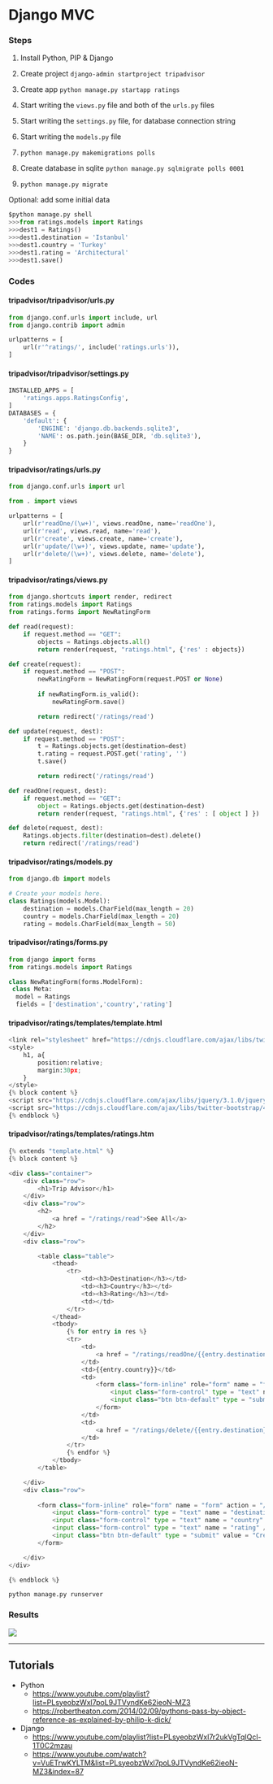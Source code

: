# Django MVC

### Steps

1. Install Python, PIP & Django 

2. Create project `django-admin startproject tripadvisor`

3. Create app `python manage.py startapp ratings`

4. Start writing the `views.py` file and both of the `urls.py` files

5. Start writing the `settings.py` file, for database connection string

6. Start writing the `models.py` file

7. `python manage.py makemigrations polls`

8. Create database in sqlite `python manage.py sqlmigrate polls 0001`

9. `python manage.py migrate`

Optional: add some initial data

```py
$python manage.py shell
>>>from ratings.models import Ratings
>>>dest1 = Ratings()
>>>dest1.destination = 'Istanbul'
>>>dest1.country = 'Turkey'
>>>dest1.rating = 'Architectural'
>>>dest1.save()
```

### Codes

#### tripadvisor/tripadvisor/urls.py

```py
from django.conf.urls import include, url
from django.contrib import admin

urlpatterns = [
	url(r'^ratings/', include('ratings.urls')),
]
```

#### tripadvisor/tripadvisor/settings.py

```py
INSTALLED_APPS = [
    'ratings.apps.RatingsConfig',
]
DATABASES = {
    'default': {
        'ENGINE': 'django.db.backends.sqlite3',
        'NAME': os.path.join(BASE_DIR, 'db.sqlite3'),
    }
}
```

#### tripadvisor/ratings/urls.py

```py
from django.conf.urls import url

from . import views

urlpatterns = [
    url(r'readOne/(\w+)', views.readOne, name='readOne'),
	url(r'read', views.read, name='read'),
	url(r'create', views.create, name='create'),
	url(r'update/(\w+)', views.update, name='update'),
	url(r'delete/(\w+)', views.delete, name='delete'),
]
```

#### tripadvisor/ratings/views.py

```py
from django.shortcuts import render, redirect
from ratings.models import Ratings
from ratings.forms import NewRatingForm

def read(request):
	if request.method == "GET":
		objects = Ratings.objects.all() 
		return render(request, "ratings.html", {'res' : objects})	

def create(request):
	if request.method == "POST":
		newRatingForm = NewRatingForm(request.POST or None)
		
		if newRatingForm.is_valid():
			newRatingForm.save()

		return redirect('/ratings/read')

def update(request, dest):
	if request.method == "POST":
		t = Ratings.objects.get(destination=dest)
		t.rating = request.POST.get('rating', '')
		t.save()

		return redirect('/ratings/read')

def readOne(request, dest):
	if request.method == "GET":
		object = Ratings.objects.get(destination=dest) 
		return render(request, "ratings.html", {'res' : [ object ] })	

def delete(request, dest):
	Ratings.objects.filter(destination=dest).delete() 
	return redirect('/ratings/read')
```

#### tripadvisor/ratings/models.py

```py
from django.db import models

# Create your models here.
class Ratings(models.Model):
	destination = models.CharField(max_length = 20)
	country = models.CharField(max_length = 20)
	rating = models.CharField(max_length = 50)
```

#### tripadvisor/ratings/forms.py

```py
from django import forms
from ratings.models import Ratings

class NewRatingForm(forms.ModelForm):
 class Meta:
  model = Ratings
  fields = ['destination','country','rating']
```

#### tripadvisor/ratings/templates/template.html

```py
<link rel="stylesheet" href="https://cdnjs.cloudflare.com/ajax/libs/twitter-bootstrap/4.0.0-alpha/css/bootstrap.min.css">
<style>
	h1, a{
		position:relative;
		margin:30px;
	}
</style>
{% block content %}
<script src="https://cdnjs.cloudflare.com/ajax/libs/jquery/3.1.0/jquery.min.js"></script>
<script src="https://cdnjs.cloudflare.com/ajax/libs/twitter-bootstrap/4.0.0-alpha/js/bootstrap.min.js"></script>
{% endblock %}	
```

#### tripadvisor/ratings/templates/ratings.htm

```py
{% extends "template.html" %}
{% block content %}

<div class="container">
	<div class="row">
		<h1>Trip Advisor</h1>
	</div>
	<div class="row">
		<h2>
			<a href = "/ratings/read">See All</a>
		</h2>
	</div>
	<div class="row">

		<table class="table">
			<thead>
				<tr>
					<td><h3>Destination</h3></td>
					<td><h3>Country</h3></td>
					<td><h3>Rating</h3></td>
					<td></td>
				</tr>
			</thead>
			<tbody>
				{% for entry in res %}
				<tr>
					<td>
						<a href = "/ratings/readOne/{{entry.destination}}">{{entry.destination}}</a>
					</td>
					<td>{{entry.country}}</td>
					<td>
						<form class="form-inline" role="form" name = "form" action = "/ratings/update/{{entry.destination}}" method = "POST" >{% csrf_token %}
							<input class="form-control" type = "text" name = "rating" value = "{{entry.rating}}" />
							<input class="btn btn-default" type = "submit" value = "Update" />
						</form>	
					</td>
					<td>
						<a href = "/ratings/delete/{{entry.destination}}">Delete</a>
					</td>
				</tr>
				{% endfor %}	
			</tbody>
		</table>

	</div>
	<div class="row">
	
		<form class="form-inline" role="form" name = "form" action = "/ratings/create" method = "POST" >{% csrf_token %}
			<input class="form-control" type = "text" name = "destination" />
			<input class="form-control" type = "text" name = "country" />
			<input class="form-control" type = "text" name = "rating" />
			<input class="btn btn-default" type = "submit" value = "Create" />
		</form>

	</div>	
</div>

{% endblock %}	
```

`python manage.py runserver`

### Results

![](/Illustrations/01.PNG)

---

## Tutorials

- Python
    - https://www.youtube.com/playlist?list=PLsyeobzWxl7poL9JTVyndKe62ieoN-MZ3
    - https://robertheaton.com/2014/02/09/pythons-pass-by-object-reference-as-explained-by-philip-k-dick/
- Django
    - https://www.youtube.com/playlist?list=PLsyeobzWxl7r2ukVgTqIQcl-1T0C2mzau
    - https://www.youtube.com/watch?v=VuETrwKYLTM&list=PLsyeobzWxl7poL9JTVyndKe62ieoN-MZ3&index=87
